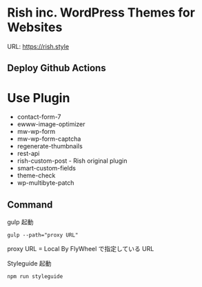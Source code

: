 # Rish inc. WordPress Themes for Websites

URL: https://rish.style

## Deploy Github Actions

# Use Plugin
- contact-form-7
- ewww-image-optimizer
- mw-wp-form
- mw-wp-form-captcha
- regenerate-thumbnails
- rest-api
- rish-custom-post - Rish original plugin
- smart-custom-fields
- theme-check
- wp-multibyte-patch

## Command

gulp 起動
```
gulp --path="proxy URL"
```
proxy URL = Local By FlyWheel で指定している URL

Styleguide 起動
```
npm run styleguide
```
